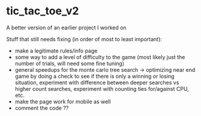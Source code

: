 # tic_tac_toe_v2
A better version of an earlier project I worked on

Stuff that still needs fixing (in order of most to least important):

- make a legitimate rules/info page
- some way to add a level of difficulty to the game (most likely just the number of trials, will need some fine tuning)
- general speedups for the monte carlo tree search -> optimizing near end game by doing a check to see if there is only a winning or losing situation, experiment with difference between deeper searches vs higher count searches, experiment with counting ties for/against CPU, etc.
- make the page work for mobile as well
- comment the code ??
